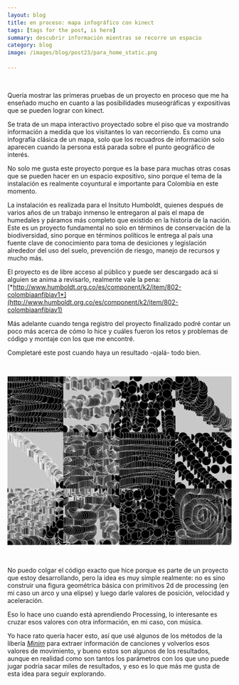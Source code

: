```yaml
---
layout: blog
title: en proceso: mapa infográfico con kinect
tags: [tags for the post, is here]  
summary: descubrir información mientras se recorre un espacio  
category: blog
image: /images/blog/post23/para_home_static.png

---
```

<br>

Quería mostrar las primeras pruebas de un proyecto en proceso que me ha enseñado mucho en cuanto a las posibilidades museográficas y expositivas que se pueden lograr con kinect.

Se trata de un mapa interactivo proyectado sobre el piso que va mostrando información a medida que los visitantes lo van recorriendo. Es como una infografía clásica de un mapa, solo que los recuadros de información solo aparecen cuando la persona está parada sobre el punto geográfico de interés. 

No solo me gusta este proyecto porque es la base para muchas otras cosas que se pueden hacer en un espacio expositivo, sino porque el tema de la instalación es realmente coyuntural e importante para Colombia en este momento. 

La instalación es realizada para el Insituto Humboldt, quienes después de varios años de un trabajo inmenso le entregaron al país el mapa de humedales y páramos más completo que existido en la historia de la nación. Este es un proyecto fundamental no solo en términos de conservación de la biodiversidad, sino porque en términos políticos le entrega al país una fuente clave de conocimiento para toma de desiciones y legislación alrededor del uso del suelo, prevención de riesgo, manejo de recursos y mucho más. 

El proyecto es de libre acceso al público y puede ser descargado acá si alguien se anima a revisarlo, realmente vale la pena: [*http://www.humboldt.org.co/es/component/k2/item/802-colombiaanfibiav1*](http://www.humboldt.org.co/es/component/k2/item/802-colombiaanfibiav1)

Más adelante cuando tenga registro del proyecto finalizado podré contar un poco más acerca de cómo lo hice y cuáles fueron los retos y problemas de código y montaje con los que me encontré.

Completaré este post cuando haya un resultado -ojalá- todo bien. 



<br>

![Alt text](/images/blog/post20/2.png)    

<br>

No puedo colgar el código exacto que hice porque es parte de un proyecto que estoy desarrollando, pero la idea es muy simple realmente: no es sino construir una figura geométrica básica con primitivos 2d de processing (en mi caso un arco y una elipse) y luego darle valores de posición, velocidad y aceleración. 

Eso lo hace uno cuando está aprendiendo Processing, lo interesante es cruzar esos valores con otra información, en mi caso, con música.

Yo hace rato quería hacer esto, así que usé algunos de los métodos de la libería [*Minim*](http://code.compartmental.net/tools/minim/) para extraer información de canciones y volverlos esos valores de movimiento, y bueno estos son algunos de los resultados, aunque en realidad como son tantos los parámetros con los que uno puede jugar podría sacar miles de resultados, y eso es lo que más me gusta de esta idea para seguir explorando. 



<br>
<br>
<br>

